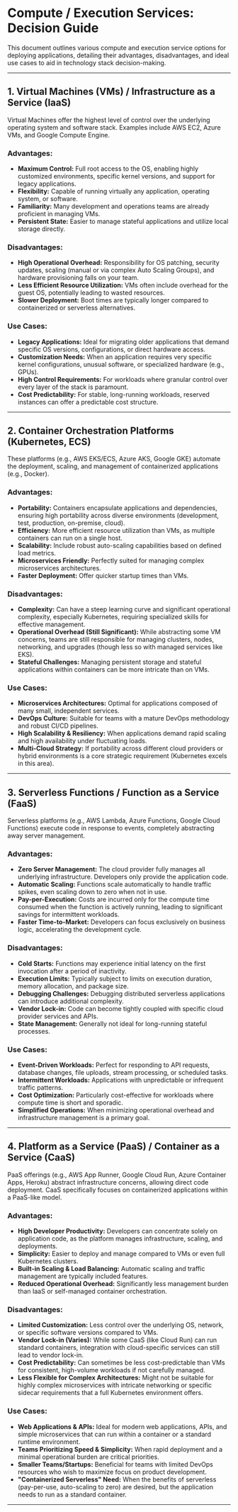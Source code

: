 # Compute / Execution Services: Decision Guide

This document outlines various compute and execution service options for deploying applications, detailing their advantages, disadvantages, and ideal use cases to aid in technology stack decision-making.

---

## 1. Virtual Machines (VMs) / Infrastructure as a Service (IaaS)

Virtual Machines offer the highest level of control over the underlying operating system and software stack. Examples include AWS EC2, Azure VMs, and Google Compute Engine.

### Advantages:

* **Maximum Control:** Full root access to the OS, enabling highly customized environments, specific kernel versions, and support for legacy applications.
* **Flexibility:** Capable of running virtually any application, operating system, or software.
* **Familiarity:** Many development and operations teams are already proficient in managing VMs.
* **Persistent State:** Easier to manage stateful applications and utilize local storage directly.

### Disadvantages:

* **High Operational Overhead:** Responsibility for OS patching, security updates, scaling (manual or via complex Auto Scaling Groups), and hardware provisioning falls on your team.
* **Less Efficient Resource Utilization:** VMs often include overhead for the guest OS, potentially leading to wasted resources.
* **Slower Deployment:** Boot times are typically longer compared to containerized or serverless alternatives.

### Use Cases:

* **Legacy Applications:** Ideal for migrating older applications that demand specific OS versions, configurations, or direct hardware access.
* **Customization Needs:** When an application requires very specific kernel configurations, unusual software, or specialized hardware (e.g., GPUs).
* **High Control Requirements:** For workloads where granular control over every layer of the stack is paramount.
* **Cost Predictability:** For stable, long-running workloads, reserved instances can offer a predictable cost structure.

---

## 2. Container Orchestration Platforms (Kubernetes, ECS)

These platforms (e.g., AWS EKS/ECS, Azure AKS, Google GKE) automate the deployment, scaling, and management of containerized applications (e.g., Docker).

### Advantages:

* **Portability:** Containers encapsulate applications and dependencies, ensuring high portability across diverse environments (development, test, production, on-premise, cloud).
* **Efficiency:** More efficient resource utilization than VMs, as multiple containers can run on a single host.
* **Scalability:** Include robust auto-scaling capabilities based on defined load metrics.
* **Microservices Friendly:** Perfectly suited for managing complex microservices architectures.
* **Faster Deployment:** Offer quicker startup times than VMs.

### Disadvantages:

* **Complexity:** Can have a steep learning curve and significant operational complexity, especially Kubernetes, requiring specialized skills for effective management.
* **Operational Overhead (Still Significant):** While abstracting some VM concerns, teams are still responsible for managing clusters, nodes, networking, and upgrades (though less so with managed services like EKS).
* **Stateful Challenges:** Managing persistent storage and stateful applications within containers can be more intricate than on VMs.

### Use Cases:

* **Microservices Architectures:** Optimal for applications composed of many small, independent services.
* **DevOps Culture:** Suitable for teams with a mature DevOps methodology and robust CI/CD pipelines.
* **High Scalability & Resiliency:** When applications demand rapid scaling and high availability under fluctuating loads.
* **Multi-Cloud Strategy:** If portability across different cloud providers or hybrid environments is a core strategic requirement (Kubernetes excels in this area).

---

## 3. Serverless Functions / Function as a Service (FaaS)

Serverless platforms (e.g., AWS Lambda, Azure Functions, Google Cloud Functions) execute code in response to events, completely abstracting away server management.

### Advantages:

* **Zero Server Management:** The cloud provider fully manages all underlying infrastructure. Developers only provide the application code.
* **Automatic Scaling:** Functions scale automatically to handle traffic spikes, even scaling down to zero when not in use.
* **Pay-per-Execution:** Costs are incurred only for the compute time consumed when the function is actively running, leading to significant savings for intermittent workloads.
* **Faster Time-to-Market:** Developers can focus exclusively on business logic, accelerating the development cycle.

### Disadvantages:

* **Cold Starts:** Functions may experience initial latency on the first invocation after a period of inactivity.
* **Execution Limits:** Typically subject to limits on execution duration, memory allocation, and package size.
* **Debugging Challenges:** Debugging distributed serverless applications can introduce additional complexity.
* **Vendor Lock-in:** Code can become tightly coupled with specific cloud provider services and APIs.
* **State Management:** Generally not ideal for long-running stateful processes.

### Use Cases:

* **Event-Driven Workloads:** Perfect for responding to API requests, database changes, file uploads, stream processing, or scheduled tasks.
* **Intermittent Workloads:** Applications with unpredictable or infrequent traffic patterns.
* **Cost Optimization:** Particularly cost-effective for workloads where compute time is short and sporadic.
* **Simplified Operations:** When minimizing operational overhead and infrastructure management is a primary goal.

---

## 4. Platform as a Service (PaaS) / Container as a Service (CaaS)

PaaS offerings (e.g., AWS App Runner, Google Cloud Run, Azure Container Apps, Heroku) abstract infrastructure concerns, allowing direct code deployment. CaaS specifically focuses on containerized applications within a PaaS-like model.

### Advantages:

* **High Developer Productivity:** Developers can concentrate solely on application code, as the platform manages infrastructure, scaling, and deployments.
* **Simplicity:** Easier to deploy and manage compared to VMs or even full Kubernetes clusters.
* **Built-in Scaling & Load Balancing:** Automatic scaling and traffic management are typically included features.
* **Reduced Operational Overhead:** Significantly less management burden than IaaS or self-managed container orchestration.

### Disadvantages:

* **Limited Customization:** Less control over the underlying OS, network, or specific software versions compared to VMs.
* **Vendor Lock-in (Varies):** While some CaaS (like Cloud Run) can run standard containers, integration with cloud-specific services can still lead to vendor lock-in.
* **Cost Predictability:** Can sometimes be less cost-predictable than VMs for consistent, high-volume workloads if not carefully managed.
* **Less Flexible for Complex Architectures:** Might not be suitable for highly complex microservices with intricate networking or specific sidecar requirements that a full Kubernetes environment offers.

### Use Cases:

* **Web Applications & APIs:** Ideal for modern web applications, APIs, and simple microservices that can run within a container or a standard runtime environment.
* **Teams Prioritizing Speed & Simplicity:** When rapid deployment and a minimal operational burden are critical priorities.
* **Smaller Teams/Startups:** Beneficial for teams with limited DevOps resources who wish to maximize focus on product development.
* **"Containerized Serverless" Need:** When the benefits of serverless (pay-per-use, auto-scaling to zero) are desired, but the application needs to run as a standard container.

---
